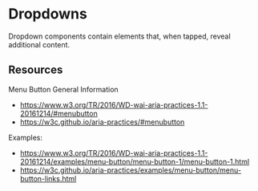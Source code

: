 # Dropdowns

Dropdown components contain elements that, when tapped, reveal additional
content.

## Resources

Menu Button General Information

* <https://www.w3.org/TR/2016/WD-wai-aria-practices-1.1-20161214/#menubutton>
* <https://w3c.github.io/aria-practices/#menubutton>

Examples:

* <https://www.w3.org/TR/2016/WD-wai-aria-practices-1.1-20161214/examples/menu-button/menu-button-1/menu-button-1.html>
* <https://w3c.github.io/aria-practices/examples/menu-button/menu-button-links.html>
